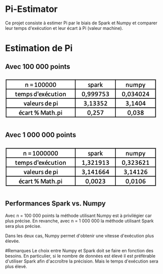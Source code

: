 # Pi-Estimator
Ce projet consiste à estimer Pi par le biais de Spark et Numpy et comparer leur temps d'exécution et leur écart à Pi (valeur machine).

# Estimation de Pi 
## Avec 100 000 points
<img src="Output/tab_100000.png" 
  style="float: center; margin-right: 10px; margin-top: 10px; margin-bottom: 10px;" />

## Avec 1 000 000 points
<img src="Output/tab_1000000.png" 
  style="float: center; margin-right: 10px; margin-top: 10px; margin-bottom: 10px;" />
  
## Performances Spark vs. Numpy
Avec n = 100 000 points la méthode utilisant Numpy est à privilégier car plus précise.
En revanche, avec n = 1 000 000 la méthode utilisant Spark sera plus précise.

Dans les deux cas, Numpy permet d'obtenir une vitesse d'exécution plus élevée.

#Remarques
Le choix entre Numpy et Spark doit se faire en fonction des besoins. En particulier, si le nombre de données est élevé il est préférable d'utiliser Spark afin d'accroître la précision. Mais le temps d'exécution sera plus élevé.

